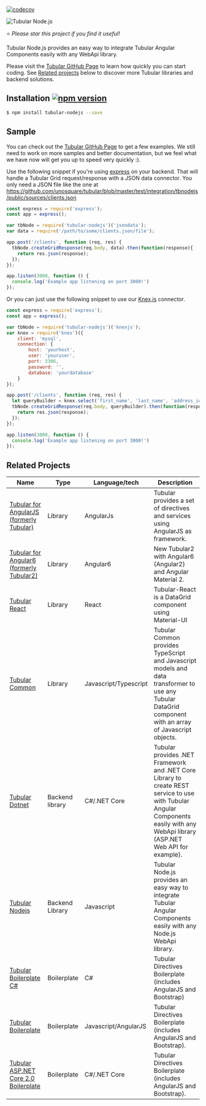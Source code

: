 [![codecov](https://codecov.io/gh/unosquare/tubular-nodejs/branch/master/graph/badge.svg)](https://codecov.io/gh/unosquare/tubular-nodejs)

![Tubular Node.js](http://unosquare.github.io/tubular-angular/assets/tubular.png)

:star: *Please star this project if you find it useful!*

Tubular Node.js provides an easy way to integrate Tubular Angular Components easily with any WebApi library. 

Please visit the [Tubular GitHub Page](http://unosquare.github.io/tubular) to learn how quickly you can start coding. See [Related projects](#related-projects) below to discover more Tubular libraries and backend solutions.

## Installation [![npm version](https://badge.fury.io/js/tubular-nodejs.svg)](https://badge.fury.io/js/tubular-nodejs)

```sh
$ npm install tubular-nodejs --save
```

## Sample

You can check out the <a href="http://unosquare.github.io/tubular" target="_blank">Tubular GitHub Page</a> to get a few examples. We still need to work on more samples and better documentation, but we feel what we have now will get you up to speed very quickly :).

Use the following snippet if you're using <a href="https://expressjs.com/" target="_blank">express</a> on your backend. That will handle a Tubular Grid request/response with a JSON data connector. You only need a JSON file like the one at https://github.com/unosquare/tubular/blob/master/test/integration/tbnodejs/public/sources/clients.json

```js
const express = require('express');
const app = express();

var tbNode = require('tubular-nodejs')('jsondata');
var data = require('/path/to/some/clients.json/file');

app.post('/clients', function (req, res) {
  tbNode.createGridResponse(req.body, data).then(function(response){
    return res.json(response);
  });
});

app.listen(3000, function () {
  console.log('Example app listening on port 3000!')
});
```

Or you can just use the following snippet to use our <a href="http://knexjs.org/">Knex.js</a> connector.

```js
const express = require('express');
const app = express();

var tbNode = require('tubular-nodejs')('knexjs');
var knex = require('knex')({
    client: 'mysql',
    connection: {
        host: 'yourhost',
        user: 'youruser',
        port: 3306,
        password: '',
        database: 'yourdatabase'
    }
});

app.post('/clients', function (req, res) {
  let queryBuilder = knex.select('first_name', 'last_name', 'address_id').from('clients');
  tbNode.createGridResponse(req.body, queryBuilder).then(function(response){
    return res.json(response);
  });
});

app.listen(3000, function () {
  console.log('Example app listening on port 3000!')
});
```

## Related Projects

Name | Type | Language/tech | Description
-----|------|---------------|--------------
| [Tubular for AngularJS (formerly Tubular)](https://github.com/unosquare/tubular) | Library | AngularJs | Tubular provides a set of directives and services using AngularJS as framework. |
| [Tubular for Angular6 (formerly Tubular2)](https://github.com/unosquare/tubular2) | Library | Angular6 | New Tubular2 with Angular6 (Angular2) and Angular Material 2.
| [Tubular React](https://github.com/unosquare/tubular-react) | Library | React | Tubular-React is a DataGrid component using Material-UI |
| [Tubular Common](https://github.com/unosquare/tubular-common) | Library | Javascript/Typescript | Tubular Common provides TypeScript and Javascript models and data transformer to use any Tubular DataGrid component with an array of Javascript objects. |
| [Tubular Dotnet](https://github.com/unosquare/tubular-dotnet) | Backend library | C#/.NET Core | Tubular provides .NET Framework and .NET Core Library to create REST service to use with Tubular Angular Components easily with any WebApi library (ASP.NET Web API for example). |
| [Tubular Nodejs](https://github.com/unosquare/tubular-nodejs) | Backend Library | Javascript | Tubular Node.js provides an easy way to integrate Tubular Angular Components easily with any Node.js WebApi library. |
| [Tubular Boilerplate C#](https://github.com/unosquare/tubular-boilerplate-csharp) | Boilerplate | C# | Tubular Directives Boilerplate (includes AngularJS and Bootstrap) |
| [Tubular Boilerplate](https://github.com/unosquare/tubular-boilerplate) | Boilerplate | Javascript/AngularJS | Tubular Directives Boilerplate (includes AngularJS and Bootstrap). |
| [Tubular ASP.NET Core 2.0 Boilerplate](https://github.com/unosquare/tubular-aspnet-core-boilerplate) | Boilerplate | C#/.NET Core | Tubular Directives Boilerplate (includes AngularJS and Bootstrap). |
